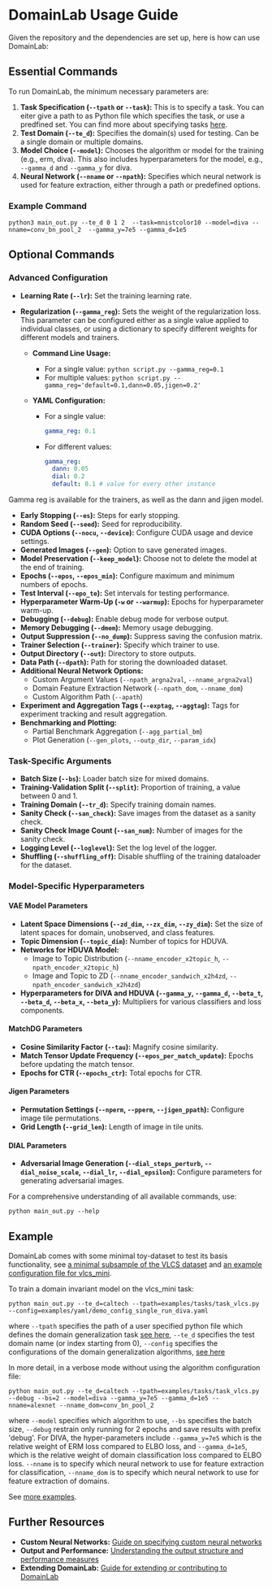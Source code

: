 # DomainLab Usage Guide

Given the repository and the dependencies are set up, here is how can use DomainLab: 


## Essential Commands

To run DomainLab, the minimum necessary parameters are:

1. **Task Specification (```--tpath``` or ```--task```):** This is to specify a task. You can eiter give a path to as Python file which specifies the task, or use a predfined set. You can find more about specifying tasks [here](./doc_tasks.md). 
2. **Test Domain (```--te_d```):** Specifies the domain(s) used for testing. Can be a single domain or multiple domains.
3. **Model Choice (```--model```):** Chooses the algorithm or model for the training (e.g., erm, diva). This also includes hyperparameters for the model, e.g., ```--gamma_d``` and ```--gamma_y``` for diva.
4. **Neural Network (```--nname``` or ```--npath```):** Specifies which neural network is used for feature extraction, either through a path or predefined options. 

### Example Command
```python3 main_out.py --te_d 0 1 2  --task=mnistcolor10 --model=diva --nname=conv_bn_pool_2  --gamma_y=7e5 --gamma_d=1e5```


## Optional Commands

### Advanced Configuration

- **Learning Rate (`--lr`):** Set the training learning rate.
- **Regularization (`--gamma_reg`):** Sets the weight of the regularization
 loss. This parameter can be configured either as
 a single value applied to individual classes,
 or using a dictionary to specify different
 weights for different models and trainers.

  - **Command Line Usage:**
    - For a single value: `python script.py --gamma_reg=0.1`
    - For multiple values: `python script.py --gamma_reg='default=0.1,dann=0.05,jigen=0.2'`

  - **YAML Configuration:**
    - For a single value:

      ```yaml
      gamma_reg: 0.1
      ```

    - For different values:

      ```yaml
      gamma_reg:
        dann: 0.05
        dial: 0.2
        default: 0.1 # value for every other instance
      ```  
Gamma reg is available for the trainers, as well as the 
dann and jigen model. 

- **Early Stopping (`--es`):** Steps for early stopping.
- **Random Seed (`--seed`):** Seed for reproducibility.
- **CUDA Options (`--nocu`, `--device`):** Configure CUDA usage and device settings.
- **Generated Images (`--gen`):** Option to save generated images.
- **Model Preservation (`--keep_model`):** Choose not to delete the model at the end of training.
- **Epochs (`--epos`, `--epos_min`):** Configure maximum and minimum numbers of epochs.
- **Test Interval (`--epo_te`):** Set intervals for testing performance.
- **Hyperparameter Warm-Up (`-w` or `--warmup`):** Epochs for hyperparameter warm-up.
- **Debugging (`--debug`):** Enable debug mode for verbose output.
- **Memory Debugging (`--dmem`):** Memory usage debugging.
- **Output Suppression (`--no_dump`):** Suppress saving the confusion matrix.
- **Trainer Selection (`--trainer`):** Specify which trainer to use.
- **Output Directory (`--out`):** Directory to store outputs.
- **Data Path (`--dpath`):** Path for storing the downloaded dataset.
- **Additional Neural Network Options:**
    - Custom Argument Values (`--npath_argna2val`, `--nname_argna2val`)
    - Domain Feature Extraction Network (`--npath_dom`, `--nname_dom`)
    - Custom Algorithm Path (`--apath`)
- **Experiment and Aggregation Tags (`--exptag`, `--aggtag`):** Tags for experiment tracking and result aggregation.
- **Benchmarking and Plotting:**
    - Partial Benchmark Aggregation (`--agg_partial_bm`)
    - Plot Generation (`--gen_plots`, `--outp_dir`, `--param_idx`)

### Task-Specific Arguments

- **Batch Size (`--bs`):** Loader batch size for mixed domains.
- **Training-Validation Split (`--split`):** Proportion of training, a value between 0 and 1.
- **Training Domain (`--tr_d`):** Specify training domain names.
- **Sanity Check (`--san_check`):** Save images from the dataset as a sanity check.
- **Sanity Check Image Count (`--san_num`):** Number of images for the sanity check.
- **Logging Level (`--loglevel`):** Set the log level of the logger.
- **Shuffling (`--shuffling_off`):** Disable shuffling of the training dataloader for the dataset.

### Model-Specific Hyperparameters

#### VAE Model Parameters

- **Latent Space Dimensions (`--zd_dim`, `--zx_dim`, `--zy_dim`):** Set the size of latent spaces for domain, unobserved, and class features.
- **Topic Dimension (`--topic_dim`):** Number of topics for HDUVA.
- **Networks for HDUVA Model:**
    - Image to Topic Distribution (`--nname_encoder_x2topic_h`, `--npath_encoder_x2topic_h`)
    - Image and Topic to ZD (`--nname_encoder_sandwich_x2h4zd`, `--npath_encoder_sandwich_x2h4zd`)
- **Hyperparameters for DIVA and HDUVA (`--gamma_y`, `--gamma_d`, `--beta_t`, `--beta_d`, `--beta_x`, `--beta_y`):** Multipliers for various classifiers and loss components.

#### MatchDG Parameters

- **Cosine Similarity Factor (`--tau`):** Magnify cosine similarity.
- **Match Tensor Update Frequency (`--epos_per_match_update`):** Epochs before updating the match tensor.
- **Epochs for CTR (`--epochs_ctr`):** Total epochs for CTR.

#### Jigen Parameters

- **Permutation Settings (`--nperm`, `--pperm`, `--jigen_ppath`):** Configure image tile permutations.
- **Grid Length (`--grid_len`):** Length of image in tile units.

#### DIAL Parameters

- **Adversarial Image Generation (`--dial_steps_perturb`, `--dial_noise_scale`, `--dial_lr`, `--dial_epsilon`):** Configure parameters for generating adversarial images.


For a comprehensive understanding of all available commands, use:
```shell
python main_out.py --help
```

## Example
DomainLab comes with some minimal toy-dataset to test its basis functionality, see [a minimal subsample of the VLCS dataset](./zdata/vlcs_mini) and [an example configuration file for vlcs_mini](../examples/tasks/task_vlcs.py).

To train a domain invariant model on the vlcs_mini task:

```shell
python main_out.py --te_d=caltech --tpath=examples/tasks/task_vlcs.py --config=examples/yaml/demo_config_single_run_diva.yaml
```
where `--tpath` specifies the path of a user specified python file which defines the domain generalization task [see here](../examples/tasks/task_vlcs.py), `--te_d` specifies the test domain name (or index starting from 0), `--config` specifies the configurations of the domain generalization algorithms, [see here](../examples/yaml/demo_config_single_run_diva.yaml)

In more detail, in a verbose mode without using the algorithm configuration file:

```shell
python main_out.py --te_d=caltech --tpath=examples/tasks/task_vlcs.py --debug --bs=2 --model=diva --gamma_y=7e5 --gamma_d=1e5 --nname=alexnet --nname_dom=conv_bn_pool_2
```

where `--model` specifies which algorithm to use, `--bs` specifies the batch size, `--debug` restrain only running for 2 epochs and save results with prefix 'debug'. For DIVA, the hyper-parameters include `--gamma_y=7e5` which is the relative weight of ERM loss compared to ELBO loss, and `--gamma_d=1e5`, which is the relative weight of domain classification loss compared to ELBO loss.
`--nname` is to specify which neural network to use for feature extraction for classification, `--nname_dom` is to specify which neural network to use for feature extraction of domains.

See [more examples](./doc_examples.md).

## Further Resources

- **Custom Neural Networks:** [Guide on specifying custom neural networks](./doc_custom_nn.md)
- **Output and Performance:** [Understanding the output structure and performance measures](./doc_output.md)
- **Extending DomainLab:** [Guide for extending or contributing to DomainLab](./doc_extend_contribute.md)
